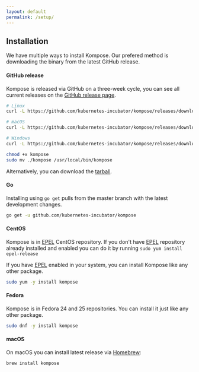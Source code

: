 ```yaml
---
layout: default
permalink: /setup/
---
```


## Installation

We have multiple ways to install Kompose. Our prefered method is downloading the binary from the latest GitHub release.

#### GitHub release

Kompose is released via GitHub on a three-week cycle, you can see all current releases on the [GitHub release page](https://github.com/kubernetes-incubator/kompose/releases).

```sh
# Linux 
curl -L https://github.com/kubernetes-incubator/kompose/releases/download/v0.5.0/kompose-linux-amd64 -o kompose

# macOS
curl -L https://github.com/kubernetes-incubator/kompose/releases/download/v0.5.0/kompose-darwin-amd64 -o kompose

# Windows
curl -L https://github.com/kubernetes-incubator/kompose/releases/download/v0.5.0/kompose-windows-amd64.exe -o kompose.exe

chmod +x kompose
sudo mv ./kompose /usr/local/bin/kompose
```

Alternatively, you can download the [tarball](https://github.com/kubernetes-incubator/kompose/releases).

#### Go

Installing using `go get` pulls from the master branch with the latest development changes.

```sh
go get -u github.com/kubernetes-incubator/kompose
```

#### CentOS

Kompose is in [EPEL](https://fedoraproject.org/wiki/EPEL) CentOS repository.
If you don't have [EPEL](https://fedoraproject.org/wiki/EPEL) repository already installed and enabled you can do it by running  `sudo yum install epel-release`

If you have [EPEL](https://fedoraproject.org/wiki/EPEL) enabled in your system, you can install Kompose like any other package.
```bash
sudo yum -y install kompose
```

#### Fedora
Kompose is in Fedora 24 and 25 repositories. You can install it just like any other package.

```bash
sudo dnf -y install kompose
```

#### macOS
On macOS you can install latest release via [Homebrew](https://brew.sh):

```bash
brew install kompose

```
